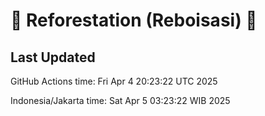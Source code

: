 
# 🌳 Reforestation (Reboisasi) 🌲

## Last Updated

GitHub Actions time: Fri Apr  4 20:23:22 UTC 2025

Indonesia/Jakarta time: Sat Apr  5 03:23:22 WIB 2025
